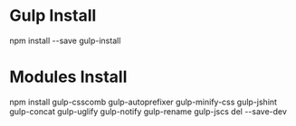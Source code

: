 Gulp Install
============
npm install --save gulp-install


Modules Install
===============
npm install gulp-csscomb gulp-autoprefixer gulp-minify-css gulp-jshint gulp-concat gulp-uglify gulp-notify gulp-rename gulp-jscs del --save-dev